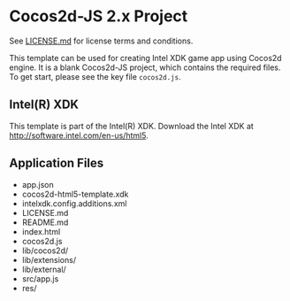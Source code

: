 # Cocos2d-JS 2.x Project

See [LICENSE.md]() for license terms and conditions.

This template can be used for creating Intel XDK game app using Cocos2d engine. It is a blank Cocos2d-JS project, which contains the required files. To get start, please see the key file `cocos2d.js`.

Intel(R) XDK
-------------------------------------------
This template is part of the Intel(R) XDK. 
Download the Intel XDK at http://software.intel.com/en-us/html5.


Application Files
-----------------
* app.json
* cocos2d-html5-template.xdk
* intelxdk.config.additions.xml
* LICENSE.md
* README.md
* index.html
* cocos2d.js
* lib/cocos2d/
* lib/extensions/
* lib/external/
* src/app.js
* res/